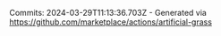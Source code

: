 Commits: 2024-03-29T11:13:36.703Z - Generated via https://github.com/marketplace/actions/artificial-grass
<br>
